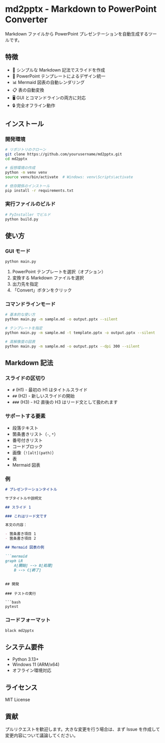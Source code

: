 # md2pptx - Markdown to PowerPoint Converter

Markdown ファイルから PowerPoint プレゼンテーションを自動生成するツールです。

## 特徴

- 📝 シンプルな Markdown 記法でスライドを作成
- 🎨 PowerPoint テンプレートによるデザイン統一
- 📊 Mermaid 図表の自動レンダリング
- 📋 表の自動変換
- 🖥️ GUI とコマンドラインの両方に対応
- 🔒 完全オフライン動作

## インストール

### 開発環境

```bash
# リポジトリのクローン
git clone https://github.com/yourusername/md2pptx.git
cd md2pptx

# 仮想環境の作成
python -m venv venv
source venv/bin/activate  # Windows: venv\Scripts\activate

# 依存関係のインストール
pip install -r requirements.txt
```

### 実行ファイルのビルド

```bash
# PyInstaller でビルド
python build.py
```

## 使い方

### GUI モード

```bash
python main.py
```

1. PowerPoint テンプレートを選択（オプション）
2. 変換する Markdown ファイルを選択
3. 出力先を指定
4. 「Convert」ボタンをクリック

### コマンドラインモード

```bash
# 基本的な使い方
python main.py -m sample.md -o output.pptx --silent

# テンプレートを指定
python main.py -m sample.md -t template.pptx -o output.pptx --silent

# 高解像度の図表
python main.py -m sample.md -o output.pptx --dpi 300 --silent
```

## Markdown 記法

### スライドの区切り

- `#` (H1) - 最初の H1 はタイトルスライド
- `##` (H2) - 新しいスライドの開始
- `###` (H3) - H2 直後の H3 はリード文として扱われます

### サポートする要素

- 段落テキスト
- 箇条書きリスト（`-`, `*`）
- 番号付きリスト
- コードブロック
- 画像（`![alt](path)`）
- 表
- Mermaid 図表

### 例

```markdown
# プレゼンテーションタイトル

サブタイトルや説明文

## スライド 1

### これはリード文です

本文の内容：

- 箇条書き項目 1
- 箇条書き項目 2

## Mermaid 図表の例

```mermaid
graph LR
    A[開始] --> B[処理]
    B --> C[終了]
```
```

## 開発

### テストの実行

```bash
pytest
```

### コードフォーマット

```bash
black md2pptx
```

## システム要件

- Python 3.13+
- Windows 11 (ARM/x64)
- オフライン環境対応

## ライセンス

MIT License

## 貢献

プルリクエストを歓迎します。大きな変更を行う場合は、まず Issue を作成して変更内容について議論してください。
